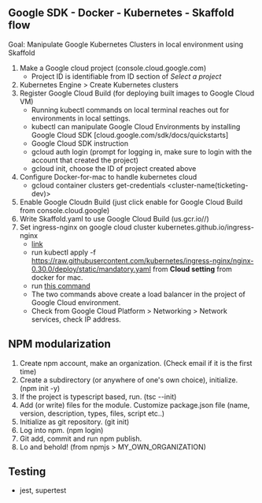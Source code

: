 
## Google SDK - Docker - Kubernetes - Skaffold flow
Goal: Manipulate Google Kubernetes Clusters in local environment using Skaffold

1. Make a Google cloud project (console.cloud.google.com)
    - Project ID is identifiable from ID section of *Select a project*
2. Kubernetes Engine > Create Kubernetes clusters
3. Register Google Cloud Build (for deploying built images to Google Cloud VM)
   - Running kubectl commands on local terminal reaches out for environments in local settings.
   - kubectl can manipulate Google Cloud Environments by installing Google Cloud SDK [cloud.google.com/sdk/docs/quickstarts]
   - Google Cloud SDK instruction
    - gcloud auth login (prompt for logging in, make sure to login with the account that created the project)
    - gcloud init, choose the ID of project created above
4. Configure Docker-for-mac to handle kubernetes cloud
   - gcloud container clusters get-credentials <cluster-name(ticketing-dev)>
5. Enable Google Cloudn Build (just click enable for Google Cloud Build from console.cloud.google)
6. Write Skaffold.yaml to use Google Cloud Build (us.gcr.io/<project-id>/<directory-name>)
7. Set ingress-nginx on google cloud cluster kubernetes.github.io/ingress-nginx    
   - [link](https://kubernetes.github.io/ingress-nginx/)
   - run kubectl apply -f https://raw.githubusercontent.com/kubernetes/ingress-nginx/nginx-0.30.0/deploy/static/mandatory.yaml from **Cloud setting** from docker for mac.
   - run [this command](https://kubernetes.github.io/ingress-nginx/deploy/#gce-gke) 
   - The two commands above create a load balancer in the project of Google Cloud environment.
   - Check from Google Cloud Platform > Networking > Network services, check IP address.
    
## NPM modularization
1. Create npm account, make an organization. (Check email if it is the first time)
2. Create a subdirectory (or anywhere of one's own choice), initialize. (npm init -y)
3. If the project is typescript based, run. (tsc --init)
4. Add (or write) files for the module. Customize package.json file (name, version, description, types, files, script etc..)
5. Initialize as git repository. (git init)
6. Log into npm. (npm login)
7. Git add, commit and run npm publish.
8. Lo and behold! (from npmjs > MY_OWN_ORGANIZATION)

## Testing 
- jest, supertest